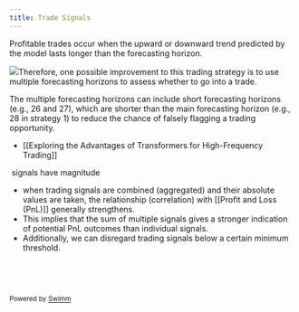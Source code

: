 ```yaml
---
title: Trade Signals
---
```

Profitable trades occur when the upward or downward trend predicted by the model lasts longer than the forecasting horizon.

![](https://firebasestorage.googleapis.com/v0/b/swimmio-content/o/repositories%2FZ2l0aHViJTNBJTNBQ1M0Nzk2JTNBJTNBQWxleFQxNDM%3D%2F415debf6-73d4-42bd-b431-b78873eda764.png?alt=media&token=e1cdfaad-890a-48be-b274-809eeef47e65)Therefore, one possible improvement to this trading strategy is to use multiple forecasting horizons to assess whether to go into a trade.

The multiple forecasting horizons can include short forecasting horizons (e.g., 26 and 27), which are shorter than the main forecasting horizon (e.g., 28 in strategy 1) to reduce the chance of falsely flagging a trading opportunity.

- \[\[Exploring the Advantages of Transformers for High-Frequency Trading\]\]

&nbsp;signals have magnitude

- when trading signals are combined (aggregated) and their absolute values are taken, the relationship (correlation) with \[\[Profit and Loss (PnL)\]\] generally strengthens.
- This implies that the sum of multiple signals gives a stronger indication of potential PnL outcomes than individual signals.
- Additionally, we can disregard trading signals below a certain minimum threshold.

&nbsp;

&nbsp;

<SwmMeta version="3.0.0" repo-id="Z2l0aHViJTNBJTNBQ1M0Nzk2JTNBJTNBQWxleFQxNDM=" repo-name="CS4796"><sup>Powered by [Swimm](https://app.swimm.io/)</sup></SwmMeta>
